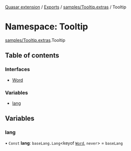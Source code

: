 [Quasar extension](../index.md) / [Exports](../modules.md) / [samples/Tooltip.extras](samples_Tooltip_extras.md) / Tooltip

# Namespace: Tooltip

[samples/Tooltip.extras](samples_Tooltip_extras.md).Tooltip

## Table of contents

### Interfaces

- [Word](../interfaces/samples_Tooltip_extras.Tooltip.Word.md)

### Variables

- [lang](samples_Tooltip_extras.Tooltip.md#lang)

## Variables

### lang

• `Const` **lang**: `baseLang.Lang`<keyof [`Word`](../interfaces/samples_Tooltip_extras.Tooltip.Word.md), `never`\> = `baseLang`
